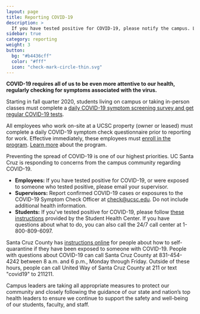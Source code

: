 ```yaml
---
layout: page
title: Reporting COVID-19
description: >
  If you have tested positive for COVID-19, please notify the campus. Learn more.
sidebar: true
category: reporting
weight: 3
button:
  bg: "#b4436cff"
  color: "#fff"
  icon: "check-mark-circle-thin.svg"
---
```


**COVID-19 requires all of us to be even more attentive to our health, regularly checking for symptoms associated with the virus.**

Starting in fall quarter 2020, students living on campus or taking in-person classes must complete a [daily COVID-19 symptom screening survey and get regular COVID-19 tests](https://healthcenter.ucsc.edu/services/covid-19/covid19-students.html).

All employees who work on-site at a UCSC property (owner or leased) must complete a daily COVID-19 symptom check questionnaire prior to reporting for work. Effective immediately, these employees must [enroll in the program](https://ucsantacruz.co1.qualtrics.com/jfe/form/SV_007UYZZnkIAUmkR). [Learn more](https://www.ucsc.edu/coronavirus/symptom-check.html) about the program.

Preventing the spread of COVID-19 is one of our highest priorities. UC Santa Cruz is responding to concerns from the campus community regarding COVID-19.

- **Employees:** If you have tested positive for COVID-19, or were exposed to someone who tested positive, please email your supervisor.
- **Supervisors:** Report confirmed COVID-19 cases or exposures to the COVID-19 Symptom Check Officer at [check@ucsc.edu](mailto:check@ucsc.edu). Do not include additional health information.
- **Students:** If you've tested positive for COVID-19, please follow [these instructions](https://healthcenter.ucsc.edu/services/covid-19/images-pdfs/covid_positive_directions_students.pdf) provided by the Student Health Center. If you have questions about what to do, you can also call the 24/7 call center at 1-800-809-6097.

Santa Cruz County has [instructions online](http://www.santacruzhealth.org/Portals/7/pdfs/coronavirus/COVID-19_Patient_Instruction_Booklet_self_quarantine_and_self_isolation.pdf?version=052520) for people about how to self-quarantine if they have been exposed to someone with COVID-19. People with questions about COVID-19 can call Santa Cruz County at 831-454-4242 between 8 a.m. and 6 p.m., Monday through Friday. Outside of these hours, people can call United Way of Santa Cruz County at 211 or text "covid19" to 211211.

Campus leaders are taking all appropriate measures to protect our community and closely following the guidance of our state and nation’s top health leaders to ensure we continue to support the safety and well-being of our students, faculty, and staff.
